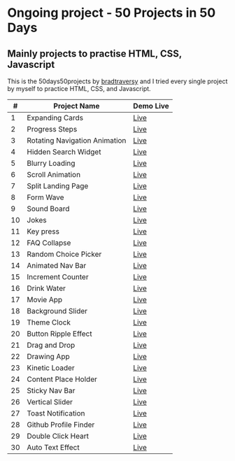 # Ongoing project - 50 Projects in 50 Days 

## Mainly projects to practise HTML, CSS, Javascript

This is the 50days50projects by [bradtraversy](https://github.com/bradtraversy/50projects50days) and I tried every single project by myself to practice HTML, CSS, and Javascript. 


|#|Project Name|Demo Live|
|-|------------|---------| 
|1|Expanding Cards|[Live](https://htainhtain.github.io/50Days50Projects/Day-1-Expanding-Cards/)|
|2|Progress Steps|[Live](https://htainhtain.github.io/50Days50Projects/Day-2-Progress-Steps/)|
|3|Rotating Navigation Animation|[Live](https://htainhtain.github.io/50Days50Projects/Day-3-Rotating-Navigation-Animation/)|
|4|Hidden Search Widget|[Live](https://htainhtain.github.io/50Days50Projects/Day-4-Hidden-Search-Widget/)|
|5|Blurry Loading|[Live](https://htainhtain.github.io/50Days50Projects/Day-5-Blurry-Loading/)|
|6|Scroll Animation|[Live](https://htainhtain.github.io/50Days50Projects/Day-6-Scroll-Animation/)|
|7|Split Landing Page|[Live](https://htainhtain.github.io/50Days50Projects/Day-7-Split-Landing-Page/)|
|8|Form Wave|[Live](https://htainhtain.github.io/50Days50Projects/Day-8-Form-Wave/)|
|9|Sound Board|[Live](https://htainhtain.github.io/50Days50Projects/Day-9-Sound-Board/)|
|10|Jokes|[Live](https://htainhtain.github.io/50Days50Projects/Day-10-Jokes/)|
|11|Key press|[Live](https://htainhtain.github.io/50Days50Projects/Day-11-keypress/)|
|12|FAQ Collapse|[Live](https://htainhtain.github.io/50Days50Projects/Day-12-FAQ-Collapse/)|
|13|Random Choice Picker|[Live](https://htainhtain.github.io/50Days50Projects/Day-13-Random-Choice-Picker/)|
|14|Animated Nav Bar|[Live](https://htainhtain.github.io/50Days50Projects/Day-14-Animated-Navbar/)|
|15|Increment Counter|[Live](https://htainhtain.github.io/50Days50Projects/Day-15-Increment-Counter/)|
|16|Drink Water|[Live](https://htainhtain.github.io/50Days50Projects/Day-16-Drink-Water/)|
|17|Movie App|[Live](https://htainhtain.github.io/50Days50Projects/Day-17-Movie-App/)|
|18|Background Slider|[Live](https://htainhtain.github.io/50Days50Projects/Day-18-Background-Slider/)|
|19|Theme Clock|[Live](https://htainhtain.github.io/50Days50Projects/Day-19-Theme-Clock/)|
|20|Button Ripple Effect|[Live](https://htainhtain.github.io/50Days50Projects/Day-20-Button-Ripple-Effect/)|
|21|Drag and Drop|[Live](https://htainhtain.github.io/50Days50Projects/Day-21-Drag-and-Drop/)|
|22|Drawing App|[Live](https://htainhtain.github.io/50Days50Projects/Day-22-Drawing-App/)|
|23|Kinetic Loader|[Live](https://htainhtain.github.io/50Days50Projects/day-23-kinetic-loader/)|
|24|Content Place Holder|[Live](https://htainhtain.github.io/50Days50Projects/day-24-contentplaceholder/)|
|25|Sticky Nav Bar|[Live](https://htainhtain.github.io/50Days50Projects/Day-25-Sticky_Navbar/)|
|26|Vertical Slider|[Live](https://htainhtain.github.io/50Days50Projects/Day-26-Vertical-Slider/)|
|27|Toast Notification|[Live](https://htainhtain.github.io/50Days50Projects/Day-27-Toast-Notification/)|
|28|Github Profile Finder|[Live](https://htainhtain.github.io/50Days50Projects/Day-28-Github-Profile_Finder/)|
|29|Double Click Heart|[Live](https://htainhtain.github.io/50Days50Projects/Day-29-Double-Click_Heart/)|
|30|Auto Text Effect|[Live](https://htainhtain.github.io/50Days50Projects/Day-30-AutoText-Effect/)|